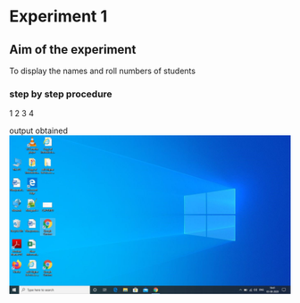 # Experiment 1

## Aim of the experiment 
To display the names and roll numbers of students 

### step by step procedure 
1
2
3
4

output obtained 
![output](capture.jpg)
